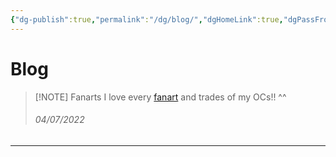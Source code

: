 ```yaml
---
{"dg-publish":true,"permalink":"/dg/blog/","dgHomeLink":true,"dgPassFrontmatter":false}
---
```


# Blog
> [!NOTE] Fanarts
> I love every [fanart](Fanarts.md) and trades of my OCs!! ^^
> <h6>04/07/2022</h6>

____